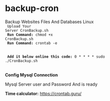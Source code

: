 # backup-cron
Backup Websites Files And Databases Linux
<br>
<code>
  Upload Your Server CronBackup.sh
</code>
<br>
<code>
  <b>Run Command:</b> chmod +x  CronBackup.sh
</code>
<br>
<code>
  <b>Run Command:</b> crontab -e  
</code>
<br>
<code>
  <b>Add it below online this code:</b>
0 * * * *  sudo ./CronBackup.sh 
</code> 

<br>
<b>Config Mysql Connection</b>

Mysql Server user and Password And is ready

<b>Time calculator:</b> https://crontab.guru/
